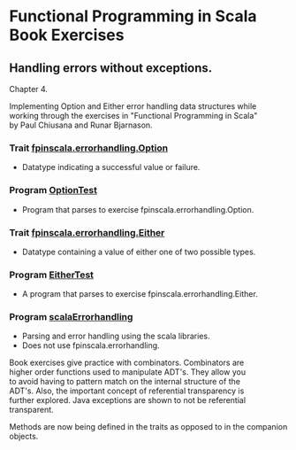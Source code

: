 # Functional Programming in Scala Book Exercises

## Handling errors without exceptions.

Chapter 4.

Implementing Option and Either error handling data structures while<br>
working through the exercises in  "Functional Programming in Scala"<br>
by Paul Chiusana and Runar Bjarnason.

### Trait [fpinscala.errorhandling.Option](Option.scala)
* Datatype indicating a successful value or failure.

### Program [OptionTest](OptionTest.scala)
* Program that parses to exercise fpinscala.errorhandling.Option.

### Trait [fpinscala.errorhandling.Either](Either.scala)
* Datatype containing a value of either one of two possible types.

### Program [EitherTest](EitherTest.scala)
* A program that parses to exercise fpinscala.errorhandling.Either.

### Program [scalaErrorhandling](scalaErrorhandling.scala)
* Parsing and error handling using the scala libraries.
* Does not use fpinscala.errorhandling.

Book exercises give practice with combinators.  Combinators are<br>
higher order functions used to manipulate ADT's.  They allow you<br>
to avoid having to pattern match on the internal structure of the<br>
ADT's.  Also, the important concept of referential transparency is<br>
further explored.  Java exceptions are shown to not be referential<br>
transparent.

Methods are now being defined in the traits
as opposed to in the companion objects.
